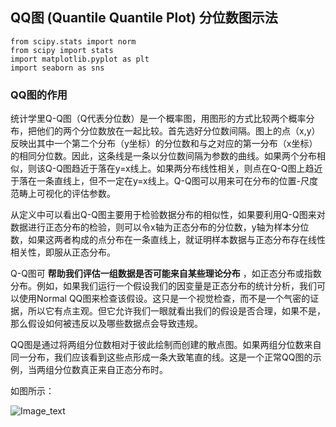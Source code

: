 
## QQ图 (Quantile Quantile Plot) 分位数图示法

    from scipy.stats import norm
    from scipy import stats
    import matplotlib.pyplot as plt
    import seaborn as sns

### QQ图的作用

统计学里Q-Q图（Q代表分位数）是一个概率图，用图形的方式比较两个概率分布，把他们的两个分位数放在一起比较。首先选好分位数间隔。图上的点（x,y）反映出其中一个第二个分布（y坐标）的分位数和与之对应的第一分布（x坐标）的相同分位数。因此，这条线是一条以分位数间隔为参数的曲线。如果两个分布相似，则该Q-Q图趋近于落在y=x线上。如果两分布线性相关，则点在Q-Q图上趋近于落在一条直线上，但不一定在y=x线上。Q-Q图可以用来可在分布的位置-尺度范畴上可视化的评估参数。

从定义中可以看出Q-Q图主要用于检验数据分布的相似性，如果要利用Q-Q图来对数据进行正态分布的检验，则可以令x轴为正态分布的分位数，y轴为样本分位数，如果这两者构成的点分布在一条直线上，就证明样本数据与正态分布存在线性相关性，即服从正态分布。

Q-Q图可 __帮助我们评估一组数据是否可能来自某些理论分布__ ，如正态分布或指数分布。例如，如果我们运行一个假设我们的因变量是正态分布的统计分析，我们可以使用Normal QQ图来检查该假设。这只是一个视觉检查，而不是一个气密的证据，所以它有点主观。但它允许我们一眼就看出我们的假设是否合理，如果不是，那么假设如何被违反以及哪些数据点会导致违规。

QQ图是通过将两组分位数相对于彼此绘制而创建的散点图。如果两组分位数来自同一分布，我们应该看到这些点形成一条大致笔直的线。这是一个正常QQ图的示例，当两组分位数真正来自正态分布时。

如图所示：

![Image_text](https://raw.githubusercontent.com/OneStepAndTwoSteps/Data_Analysis/master/static/seaborn_and_Matplotlib/QQ%E5%9B%BE.png)


